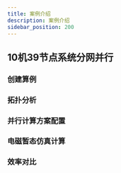 ```yaml
---
title: 案例介绍
description: 案例介绍
sidebar_position: 200
---
```

## 10机39节点系统分网并行
### 创建算例
### 拓扑分析
### 并行计算方案配置
### 电磁暂态仿真计算
### 效率对比
